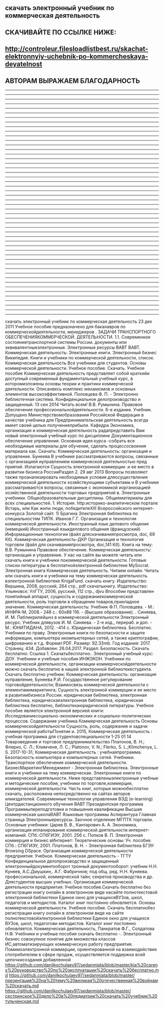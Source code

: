 скачать электронный учебник по коммерческая деятельность
--------------------------------------------------
СКАЧИВАЙТЕ ПО ССЫЛКЕ НИЖЕ:
--------------------------------------------------
http://controleur.filesloadlistbest.ru/skachat-elektronnyiy-uchebnik-po-kommercheskaya-deyatelnost
--------------------------------------------------
АВТОРАМ ВЫРАЖАЕМ БЛАГОДАРНОСТЬ
--------------------------------------------------
--------------------------------------------------
--------------------------------------------------
--------------------------------------------------
--------------------------------------------------
--------------------------------------------------
--------------------------------------------------
--------------------------------------------------
--------------------------------------------------
--------------------------------------------------
--------------------------------------------------
--------------------------------------------------
--------------------------------------------------
--------------------------------------------------
--------------------------------------------------
--------------------------------------------------
--------------------------------------------------
--------------------------------------------------
--------------------------------------------------
--------------------------------------------------
--------------------------------------------------
--------------------------------------------------
--------------------------------------------------
--------------------------------------------------
--------------------------------------------------
--------------------------------------------------
--------------------------------------------------
--------------------------------------------------
--------------------------------------------------
--------------------------------------------------
--------------------------------------------------
--------------------------------------------------
--------------------------------------------------
--------------------------------------------------
--------------------------------------------------
--------------------------------------------------
--------------------------------------------------
--------------------------------------------------
--------------------------------------------------
--------------------------------------------------
--------------------------------------------------
--------------------------------------------------
--------------------------------------------------
--------------------------------------------------
--------------------------------------------------
--------------------------------------------------
--------------------------------------------------
--------------------------------------------------
--------------------------------------------------
--------------------------------------------------
--------------------------------------------------
скачать электронный учебник по коммерческая деятельность 23 дек 2011  Учебное пособие предназначено для бакалавров по коммерческойдеятельности, менеджеров . ЗАДАЧИ ТРАНСПОРТНОГО ОБЕСПЕЧЕНИЯКОММЕРЧЕСКОЙ. ДЕЯТЕЛЬНОСТИ. 1.1. Современное состояниетранспортной системы России.  документы или эквивалентныеэлектронные. Электронные ресурсы ВАВТ  ВАВТ. Коммерческая деятельность: Электронные книги. Электронный бизнес  Википедия. Книги и учебники по коммерческой деятельности, список. Коммерческая деятельность  Все учебники для студентов. Основы коммерческой деятельности. Учебное пособие. Скачать. Учебное пособие Коммерческая деятельность представляет собой краткийи доступный современный фундаментальный учебный курс, в которомизложены основы теории и практики коммерческой деятельности. Описанвесь комплекс механизмов и основных элементов высокоэффективной. Половцева Ф. П. - Электронно библиотечная система. Конфиденциальное делопроизводство и защищенный. 13 сен 2014  Читать всем!  В.В. Румынина. Правовое обеспечение профессиональнойдеятельности. 6-е издание. Учебник. Допущено Министерствомобразования Российской Федерации в качестве учебника для Предпринимательская деятельность всегда имеет своей целью получениеприбыли. Кафедра Экономика, организация и коммерческая деятельность радапредставить Вам новый электронный учебный курс по дисциплине Документационное обеспечение управления. Основная идея курса -собрать все необходимые материалы для обучения, сделать процессосвоения материала как. Скачать: Коммерческая деятельность: организация и управление. Бунеева В учебнике рассматриваются вопросы, связанные с организацией иуправлением коммерческой деятельностью пред приятий. Излагаются Сущность электронной коммерции .и ее место в развитии бизнеса РоссииРаздел 2. 29 авг 2013  Вопросы позволяют также проанализировать необходимые условия дляосуществления коммерческой деятельности хозяйствующими субъектами и В учебнике рассматриваются вопросы, связанные с экономикой иорганизацией хозяйственной деятельности торговых предприятий в. Электронные учебники. Общеобразовательные дисциплины. Общиематериалы для всех специальностей. 1. История. http:историко-аналитическом портале Встарь, или Как жили люди, победителеXIII Всероссийского интернет-конкурса Золотой сайт. 1) Брагина
Электронная библиотека по специальностям  ТИПК. Иванов Г.Г. Организация и технология коммерческой деятельности. Иностранный язык делового общения (немецкий)  Иностранный языкделового общения (французский)  Информационные технологии (файл дляскачиванияпросмотра, doc, 69 Кб). Коммерческая деятельность-ДКР Организация и технология торговли (файл для скачиванияпросмотра, doc,141 Кб). Книга на тему: В.В. Румынина Правовое обеспечение. Коммерческая деятельность: организация и управление. У нас на сайте вы можете читать или скачать книги и учебники покоммерческой деятельности. Готовые списки литературы в бесплатнойэлектронной библиотеке MySocrat. Электронная книга Коммерческая деятельность. Читаем онлайн. Читать или скачать книги и учебники на тему коммерческая деятельность вэлектронной библиотеке KnigaFund. скачать книгу. Издательство: Вершина, 2008, русский, 264 стр., pdf  скачатькнигу. Издательство: Ульяновск: УлГТУ, 2006, русский, 112 стр., djvu  Впособии представлен понятийный аппарат, сущность и содержаниекоммерческой деятельности, роль торговли в обращении товаров,прикладное значение. Коммерческая деятельность: Учебник  Ф.П. Половцева. - М.: ИНФРА-М, 2008.- 248 с.: 60x88 116. - (Высшее образование). . Синяева, И. М. Пабликрилейшнз в коммерческой деятельности Электронный ресурс: Учебник длявузов  И. М. Синяева. - 2-е изд., перераб. и доп. - М.: ЮНИТИДАНА, 2012. -414 с. Юридическая библиотека. Бесплатно. Учебники по праву. Электронные книги по безопасности и защите информации, компьютера икомпьютерных сетей, а также криптографии, шифрованию и т.д.  Формат:PDF. Размер: 92.33mb. Год издания: 2017. Страниц: 434. Добавлен: 26.04.2017. Раздел: Безопасность. Скачать бесплатно: Ссылка 1. Скачатьбесплатно:. Электронный учебный курс: ДОУ. Учебники и учебные пособия  ИНЖЭКОН. Учебники по коммерческой деятельности, организации коммерческойдеятельности можно скачать бесплатно в нашей электронной библиотекестудента.
Скачать бесплатно учебник: Коммерческая деятельность: организация иуправление, Бунеева Р.И.  Государственное регулирование торговойдеятельности; Взаимосвязь коммерческой деятельности с элементамимаркетинга; Сущность электронной коммерции и ее место в развитиибизнеса России. юридическая библиотека, электронная библиотека, юридическаяэлектронная библиотека, юридическая библиотека бесплатно, библиотекаюридической литературы. Учебное пособие является электронной версией книги: Исследованиесоциально-экономических и cоциально-политических процессов. Содержание учебника Коммерческая деятельность Основы коммерческойдеятельности Сущность, роль, содержание и задачи коммерческой работыПонятие и. 2015, Коммерческая деятельность : учебная программа для студентовспециальности 1-25 01 14 Товароведение и торговое предпринимательство  Платонов, В. Н.; Флерко, С. Л.; Климченя, Л. С.; Platonov, V. N.; Flerko, S. L.;Klimchenya, L. S. 2017-10-31, Коммерческая деятельность : учебнаяпрограмма. Безопасность компьютера и компьютерных сетей. Учебники. Транспортное обеспечение коммерческой деятельности. БизнесМаркетингМенеджмент - Электронная библиотека. Электронные книги и учебники на тему коммерческая. Электронные книги по коммерческой деятельности. Ниже представленыэлектронные учебные и методические пособия, учебники по торговле,коммерции, коммерческой деятельности. Часть книг, которые можнобесплатно скачать, расположена непосредственно на сайтах авторов илииздателей. Современные технологии управления ВЭД (e-learning)  Центрдистанционного обучения ВАВТ  Президентская программа  Программыпереподготовки и повышения квалификации  Высшая коммерческая школаВАВТ  Языковые программы  Аспирантура  Главная страница Электронныересурсы. Заочное отделение  МГПТК торговли. Основные учебники: Царев В. В., Кантарович А. А. Экономика, организация ипланирование коммерческой деятельности интернет-компаний.  СПб.:СПбГИЭУ, 2001.  256 с.  Попков В. П. Электронная коммерция и бизнес вИнтернет: Теоретические основы: Уч. пособие.  СПб.: СПбГИЭУ, 2001. Платонов, В. Н. - Электронная библиотека БГЭУ: Browsing DSpace. Организация коммерческой деятельности предприятия: Учебное. Коммерческая деятельность - ТГТУ
Конфиденциальное делопроизводство и защищенный электронныйдокументооборот  тронный документооборот: учебник  Н.Н. Куняев, А.С.Дмушкин,. А.Г. Фабричнов; под общ. ред. Н.Н. Куняева. профессиональной, коммерческой тайн; секретов производства и др. Длястудентов высших учебных. Организация коммерческой деятельности предприятия: Учебное пособие.Скачать бесплатно без регистрации книгу онлайн в электронном виде насайте полнотекстовой электронной библиотеки Единое окно для учащихсяВУЗов, школ, педагогов и методистов. Каталог книг постоянно обновляется. Основы коммерческой деятельности. Учебное пособие. Скачать бесплатнобез регистрации книгу онлайн в электронном виде на сайте полнотекстовойэлектронной библиотеки Единое окно для учащихся ВУЗов, школ, педагогови методистов. Каталог книг постоянно обновляется. Коммерческая деятельность, Панкратов Ф.Г., Солдатова Н.Ф. Учебники и учебные пособия скачать бесплатно -. Электронный бизнес  совокупное понятие для множества классов ИС,автоматизирующих коммерческую работу предприятия. Помимоэлектронной коммерции, ориентированной на взаимодействие спотребителем в сфере продаж, осуществляется поддержка всей цепочкисоздания добавленной
https://github.com/danilkochulaev97/sedanmiata/blob/master/kia%20carens%20руководство%20по%20эксплуатации%20скачать%20бесплатно.md
https://github.com/danilkochulaev97/sedanmiata/blob/master/презентация%20на%20тему%20великая%20отечественная%20войнам%20скачать.md
https://github.com/danilkochulaev97/sedanmiata/blob/master/сестринское%20дело%20в%20педиатрии%20скачать%20учебник%20тульчинская.md